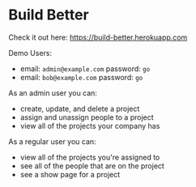 # Build Better

Check it out here: <https://build-better.herokuapp.com>

Demo Users:
- email: `admin@example.com` password: `go`
- email: `bob@example.com` password: `go`

As an admin user you can:
- create, update, and delete a project
- assign and unassign people to a project
- view all of the projects your company has

As a regular user you can:
- view all of the projects you're assigned to
- see all of the people that are on the project
- see a show page for a project
